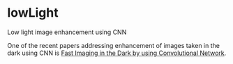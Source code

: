 # lowLight
Low light image enhancement using CNN

One of the recent papers addressing enhancement of images taken in the dark using CNN is [Fast Imaging in the Dark by using Convolutional Network](https://ieeexplore.ieee.org/abstract/document/8702220).
